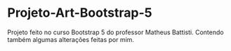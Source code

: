 # Projeto-Art-Bootstrap-5
Projeto feito no curso Bootstrap 5 do professor Matheus Battisti. Contendo também algumas alterações feitas por mim.

